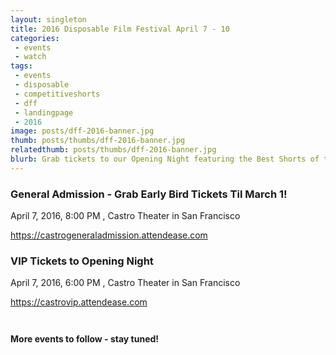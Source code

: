 ```yaml
---
layout: singleton
title: 2016 Disposable Film Festival April 7 - 10
categories:
 - events
 - watch
tags:
 - events
 - disposable
 - competitiveshorts
 - dff
 - landingpage
 - 2016
image: posts/dff-2016-banner.jpg
thumb: posts/thumbs/dff-2016-banner.jpg
relatedthumb: posts/thumbs/dff-2016-banner.jpg
blurb: Grab tickets to our Opening Night featuring the Best Shorts of the Year, our weekend workshop, and more!
---
```


### General Admission - Grab Early Bird Tickets Til March 1! 

April 7, 2016, 8:00 PM , Castro Theater in San Francisco

<a href="https://castrogeneraladmission.attendease.com/" target="_blank">https://castrogeneraladmission.attendease.com</a>

### VIP Tickets to Opening Night 

April 7, 2016, 6:00 PM , Castro Theater in San Francisco

<a href="https://castrovip.attendease.com/" target="_blank">https://castrovip.attendease.com</a>

<div style="margin-top: 42px"></div>

#### More events to follow - stay tuned!